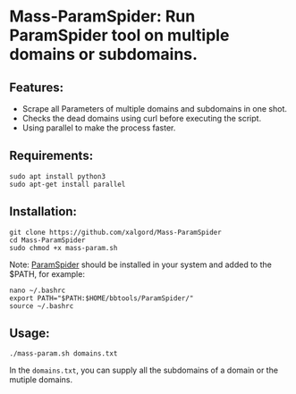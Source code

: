 # Mass-ParamSpider: Run ParamSpider tool on multiple domains or subdomains.

## Features:
- Scrape all Parameters of multiple domains and subdomains in one shot.
- Checks the dead domains using curl before executing the script.
- Using parallel to make the process faster.


## Requirements:
```
sudo apt install python3
sudo apt-get install parallel
```

## Installation:
```
git clone https://github.com/xalgord/Mass-ParamSpider
cd Mass-ParamSpider
sudo chmod +x mass-param.sh
```

Note: [ParamSpider](https://github.com/devanshbatham/ParamSpider) should be installed in your system and added to the $PATH, for example:

```
nano ~/.bashrc
export PATH="$PATH:$HOME/bbtools/ParamSpider/"
source ~/.bashrc
```

## Usage:
```
./mass-param.sh domains.txt
```
In the `domains.txt`, you can supply all the subdomains of a domain or the mutiple domains.
